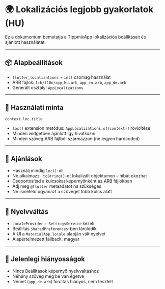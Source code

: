 # 🌍 Lokalizációs legjobb gyakorlatok (HU)

Ez a dokumentum bemutatja a TippmixApp lokalizációs beállításait és ajánlott használatát.

---

## 📦 Alapbeállítások

* `flutter_localizations` + `intl` csomag használat
* ARB fájlok: `lib/l10n/app_hu.arb`, `app_en.arb`, `app_de.arb`
* Generált osztály: `AppLocalizations`

---

## 🧪 Használati minta

```dart
context.loc.title
```

* `loc()` extension metódus: `AppLocalizations.of(context)!` rövidítése
* Minden widgetben ajánlott így hivatkozni
* Minden szöveg ARB fájlból származzon (ne legyen hardcoded)

---

## 🧠 Ajánlások

* Használj mindig `loc()`-ot
* Ne alkalmazz `.toString()`-et lokalizált objektumon – hibát okozhat
* Csoportosítsd a kulcsokat képernyőnként az ARB fájlokban
* Adj meg `@flutter` metaadatot ha szükséges
* Ne ismételd ugyanazt a szöveget több kulcs alatt

---

## 🔀 Nyelvváltás

* `LocaleProvider` + `SettingsService` kezeli
* Beállítás `SharedPreferences`-ben tárolódik
* A UI a `MaterialApp.locale` alapján vált nyelvet
* Alapértelmezett fallback: magyar

---

## 🚧 Jelenlegi hiányosságok

* Nincs Beállítások képernyő nyelvváltáshoz
* Néhány szöveg még be van égetve
* Német (`app_de.arb`) fordítás hiányos, nem tesztelt

